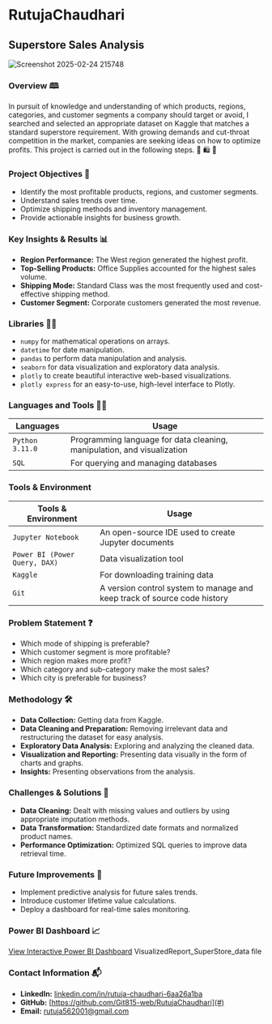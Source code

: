 # RutujaChaudhari

## Superstore Sales Analysis

![Screenshot 2025-02-24 215748](https://github.com/user-attachments/assets/5301f377-a47f-4a6b-ba60-0baeae3e2fc8)

### Overview 🕮

In pursuit of knowledge and understanding of which products, regions, categories, and customer segments a company should target or avoid, I searched and selected an appropriate dataset on Kaggle that matches a standard superstore requirement. With growing demands and cut-throat competition in the market, companies are seeking ideas on how to optimize profits. This project is carried out in the following steps.
🛒 🛍️ 🏪

### Project Objectives 🎯

- Identify the most profitable products, regions, and customer segments.
- Understand sales trends over time.
- Optimize shipping methods and inventory management.
- Provide actionable insights for business growth.

### Key Insights & Results 📊

- **Region Performance:** The West region generated the highest profit.
- **Top-Selling Products:** Office Supplies accounted for the highest sales volume.
- **Shipping Mode:** Standard Class was the most frequently used and cost-effective shipping method.
- **Customer Segment:** Corporate customers generated the most revenue.

### Libraries 🐱‍💻

- `numpy` for mathematical operations on arrays.
- `datetime` for date manipulation.
- `pandas` to perform data manipulation and analysis.
- `seaborn` for data visualization and exploratory data analysis.
- `plotly` to create beautiful interactive web-based visualizations.
- `plotly express` for an easy-to-use, high-level interface to Plotly.

### Languages and Tools 👨‍💻

| Languages        | Usage                                                       |
|-----------------|------------------------------------------------------------|
| `Python 3.11.0`  | Programming language for data cleaning, manipulation, and visualization |
| `SQL`            | For querying and managing databases                        |

### Tools & Environment

| Tools & Environment        | Usage                                              |
|----------------------------|---------------------------------------------------|
| `Jupyter Notebook`         | An open-source IDE used to create Jupyter documents |
| `Power BI (Power Query, DAX)` | Data visualization tool                           |
| `Kaggle`                   | For downloading training data                     |
| `Git`                      | A version control system to manage and keep track of source code history |

### Problem Statement ❓

- Which mode of shipping is preferable?
- Which customer segment is more profitable?
- Which region makes more profit?
- Which category and sub-category make the most sales?
- Which city is preferable for business?

### Methodology 🛠️

- **Data Collection:** Getting data from Kaggle.
- **Data Cleaning and Preparation:** Removing irrelevant data and restructuring the dataset for easy analysis.
- **Exploratory Data Analysis:** Exploring and analyzing the cleaned data.
- **Visualization and Reporting:** Presenting data visually in the form of charts and graphs.
- **Insights:** Presenting observations from the analysis.

### Challenges & Solutions 🧠

- **Data Cleaning:** Dealt with missing values and outliers by using appropriate imputation methods.
- **Data Transformation:** Standardized date formats and normalized product names.
- **Performance Optimization:** Optimized SQL queries to improve data retrieval time.

### Future Improvements 🚀

- Implement predictive analysis for future sales trends.
- Introduce customer lifetime value calculations.
- Deploy a dashboard for real-time sales monitoring.

### Power BI Dashboard 📈

[View Interactive Power BI Dashboard](#) VisualizedReport_SuperStore_data file

### Contact Information 📬

- **LinkedIn:** [linkedin.com/in/rutuja-chaudhari-6aa26a1ba](#)
- **GitHub:** [https://github.com/Git815-web/RutujaChaudhari](#)
- **Email:** rutuja562001@gmail.com

